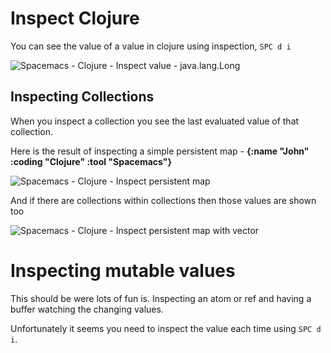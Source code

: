 # Inspect Clojure

You can see the value of a value in clojure using inspection, `SPC d i`

![Spacemacs - Clojure - Inspect value - java.lang.Long](/images/spacemace-clojure-inspect-java-lang-long.png)

## Inspecting Collections

When you inspect a collection you see the last evaluated value of that collection.

Here is the result of inspecting a simple persistent map - **{:name "John" :coding "Clojure" :tool "Spacemacs"}**

![Spacemacs - Clojure - Inspect persistent map](/images/spacemacs-clojure-inspect-persistent-map.png)

And if there are collections within collections then those values are shown too

![Spacemacs - Clojure - Inspect persistent map with vector](/images/spacemacs-clojure-inspect-persistent-map-with-vector.png)


# Inspecting mutable values

This should be were lots of fun is.  Inspecting an atom or ref and having a buffer watching the changing values.

Unfortunately it seems you need to inspect the value each time using `SPC d i`.
